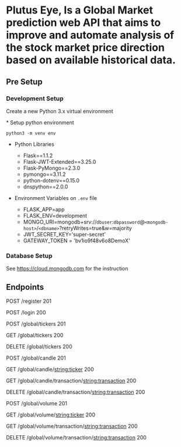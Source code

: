 # Plutus Eye, Is a Global Market prediction web API that aims to improve and automate analysis of the stock market price direction based on available historical data. 

## Pre Setup
### Development Setup
<p>Create a new Python 3.x virtual environment</p>
* Setup python environment

`python3 -m venv env`

* Python Libraries
    * Flask==1.1.2
    * Flask-JWT-Extended==3.25.0
    * Flask-PyMongo==2.3.0
    * pymongo==3.11.2
    * python-dotenv==0.15.0
    * dnspython==2.0.0

* Environment Variables on `.env` file
    * FLASK_APP=app
    * FLASK_ENV=development
    * MONGO_URI=mongodb+srv://`dbuser`:`dbpassword`@`<mongodb-host>`/`<dbname>`?retryWrites=true&w=majority
    * JWT_SECRET_KEY='super-secret'
    * GATEWAY_TOKEN = 'bv1io9f48v6o8DemoX'
    
### Database Setup
See https://cloud.mongodb.com for the instruction


## Endpoints
POST /register 201

POST /login 200

POST /global/tickers 201

GET /global/tickers 200

DELETE /global/tickers 200

POST /global/candle  201

GET /global/candle/<string:ticker> 200

GET /global/candle/transaction/<string:transaction> 200

DELETE /global/candle/transaction/<string:transaction> 200

POST /global/volume 201

GET /global/volume/<string:ticker> 200

GET /global/volume/transaction/<string:transaction> 200

DELETE /global/volume/transaction/<string:transaction> 200

